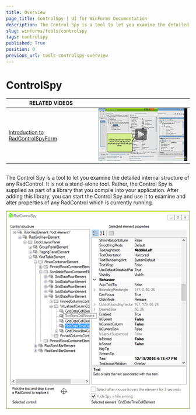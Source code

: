 ```yaml
---
title: Overview
page_title: ControlSpy | UI for WinForms Documentation
description: The Control Spy is a tool to let you examine the detailed internal structure of any RadControl.
slug: winforms/tools/controlspy
tags: controlspy
published: True
position: 0
previous_url: tools-controlspy-overview
---
```


# ControlSpy

| RELATED VIDEOS |  |
| ------ | ------:|
|[Introduction to RadControlSpyForm](http://www.telerik.com/videos/winforms/introduction-to-radcontrolspyform)|![tools-controlspy-overview 001](images/tools-controlspy-overview001.png)|

## 

The Control Spy is a tool to let you examine the detailed internal structure of any RadControl. It is not a stand-alone tool. Rather, the Control Spy is supplied as part of a library that you compile into your application. After adding this library, you can start the Control Spy and use it to examine and alter properties of any RadControl which is currently running.

![tools-controlspy-overview 002](images/tools-controlspy-overview002.png)
